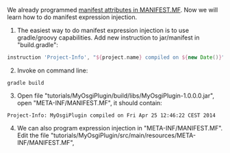 We already programmed [manifest attributes in MANIFEST.MF](Manifest-attributes-in-MANIFEST.MF). Now we will learn how to do manifest expression injection.

1. The easiest way to do manifest expression injection is to use gradle/groovy capabilities. Add new instruction to jar/manifest in "build.gradle":

  ```groovy
  instruction 'Project-Info', "${project.name} compiled on ${new Date()}"
  ```

2. Invoke on command line:

  ```
  gradle build
  ```

3. Open file "tutorials/MyOsgiPlugin/build/libs/MyOsgiPlugin-1.0.0.0.jar", open "META-INF/MANIFEST.MF", it should contain:

  ```
  Project-Info: MyOsgiPlugin compiled on Fri Apr 25 12:46:22 CEST 2014
  ```

4. We can also program expression injection in "META-INF/MANIFEST.MF". Edit the file "tutorials/MyOsgiPlugin/src/main/resources/META-INF/MANIFEST.MF",